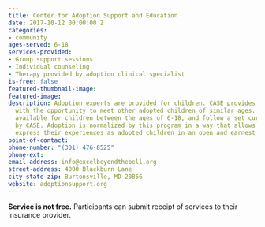 ```yaml
---
title: Center for Adoption Support and Education
date: 2017-10-12 00:00:00 Z
categories:
- community
ages-served: 6-18
services-provided:
- Group support sessions
- Individual counseling
- Therapy provided by adoption clinical specialist
is-free: false
featured-thumbnail-image: 
featured-image: 
description: Adoption experts are provided for children. CASE provides adopted children
  with the opportunity to meet other adopted children of similar ages. Groups are
  available for children between the ages of 6-18, and follow a set curriculum developed
  by CASE. Adoption is normalized by this program in a way that allows children to
  express their experiences as adopted children in an open and earnest manner.
point-of-contact: 
phone-number: "(301) 476-8525"
phone-ext: 
email-address: info@excelbeyondthebell.org
street-address: 4000 Blackburn Lane
city-state-zip: Burtonsville, MD 20866
website: adoptionsupport.org
---
```


**Service is not free.** Participants can submit receipt of services to their insurance provider.
